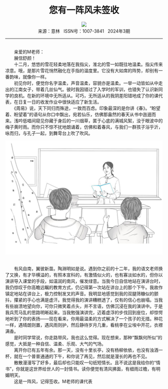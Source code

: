 # <center>您有一阵风未签收</center>

<div align=center><img src="https://raw.githubusercontent.com/leaguecn/magazines/main/img_authors/%d7%f7%d5%df%a3%ba%bb%c4%d4%c2.jpg"></div>

<center>来源：意林   ISSN号：1007-3841   2024年3期</center>

* * *

<br>　　亲爱的M老师：  
　　展信舒颜！  
　　十二月，悠悠的雪花轻柔地落在我指尖，淮北的雪一如既往地温柔。指尖传来凉意。哦，是那片雪花悄然融化在手指的温度里。它没有大如席的阵势，却别有一番韵味，就像你一样。  
　　初见你时，便觉你名字温柔，声音温柔，容貌亦是温柔。一举一动皆如从中走出的江南女子，带着几丝仙气。彼时我因错过了入学时的军训，也错失了认识新同学的良机。在新的环境中无所适从。可巧，无所适从的我阴差阳错地成了你的课代表，在日复一日的收发作业中很快适应了新生活。  
　　《周易》说，天下同归而殊途，一致而百虑。印象最深的是你讲《春》。“盼望着、盼望着”的语句从你口中飘出，宛若仙乐，仿佛那盎然的春天从书中迤逦而来。浅吟低唱间窥见你藏于身后的一川烟草，匿于心底的满城风絮，没于眼波中的梅子黄时雨。而你只不惊不扰地朗诵着，仿佛和着春风，与我们一群孩子浴乎沂，咏而归，与孔子一起，到舞雩台上吹了吹风。

![](https://raw.githubusercontent.com/leaguecn/magazines/main/img/yili20240349-1-l.jpg)

  
<br>　　有风自南，翼彼新苗。陶淵明如是说。遇到你之前的十二年，我的语文老师换了又换，有才华横溢的，有照本宣科的，有激情似火的，也有寡淡如水的，但你以演讲导入课堂的手段，如温润的南风，催发绿意。当我今日自信地站在演讲台时，我仍惊叹于你高瞻远瞩的教育方式，仍记得第一次站在讲台上的那个下午。我故作镇定地站在讲台上，极力控制发叉的声音。我明显地感觉到我的双腿筛糠似的颤抖，攥紧的手心也满是虚汗。我觉得我的演讲糟糕透了，仅有的信心也崩塌。当我有些崩溃地望向你，可你只微笑着点头，并不言语，仿佛沉浸在我的演讲中。于是我兵荒马乱的思路明晰起来。当我勉强演讲完，迈着虚浮的步伐回到座位，却惊愕地听到了你的表扬——现在看来，你用最温柔的方式解决了一个孩子的无措。种花一样，遇晴朗则置，遇风雨则护，然后静待岁月几重，看桃李在尘埃中开花，衣襟满香。  
　　是时同学常说，你走路带风，我也这么觉得。现在想来，那种“飘飘何所似”的感觉，大抵是一种自信、温柔、乐观、大气的气场。  
　　离开你已有五年有余。那一天，没有十里长亭，没有杨柳依依，也没有浊酒一杯，就在一个普普通通的下午，和你说了再见，然后就是漫长的再也不见。  
　　散散漫漫写了好多，最后却也只能叹一句纸短情长。且不说这是我给你的“情书”，你就是这世界给世人的一封情书。读你便觉有清风拂面，有细雨过檐，有明媚明天。  
　　这是一阵风，记得签收。M老师的课代表
